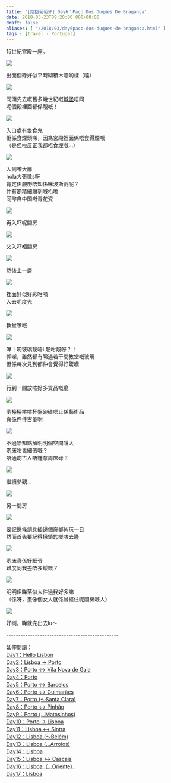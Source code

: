 ```yaml
---
title: '[抱抱葡萄牙] Day6：Paço Dos Duques De Bragança'
date: 2018-03-23T09:20:00.000+08:00
draft: false
aliases: [ "/2018/03/day6paco-dos-duques-de-braganca.html" ]
tags : [travel - Portugal]
---
```


15世紀宮殿一座。  

[![](https://c1.staticflickr.com/1/809/26083223897_801c211470_z.jpg)](https://c1.staticflickr.com/1/809/26083223897_801c211470_z.jpg)

出面個碌好似平時砌積木嗰啲樣（嘻）  

[![](https://c1.staticflickr.com/5/4778/26082668257_de1a725174_z.jpg)](https://c1.staticflickr.com/5/4778/26082668257_de1a725174_z.jpg)

同頭先去嘅舊多幾世紀嘅[城堡](https://www.hidie.net/2018/03/day6castelo-de-guimaraes.html)唔同  
呢個殿裡面都係靚嘅！  

[![](https://c1.staticflickr.com/1/818/40955234891_a07bdfc3a8_z.jpg)](https://c1.staticflickr.com/1/818/40955234891_a07bdfc3a8_z.jpg)

入口處有隻食鬼  
佢係食煙頭㗎，因為宮殿裡面係唔食得煙嘅  
（是但啦反正我都唔食煙嘅...）  

[![](https://c1.staticflickr.com/5/4788/26082667507_64f6e544db_z.jpg)](https://c1.staticflickr.com/5/4788/26082667507_64f6e544db_z.jpg)

入到嚟大廳  
hola大張氈s呀  
肯定係靚嘢唔知係咪波斯氈呢？  
仲有啲精細雕刻嘅枱啦  
同嚟自中国嘅青花瓷  

[![](https://c1.staticflickr.com/1/784/40955230911_ab5d3c5099_z.jpg)](https://c1.staticflickr.com/1/784/40955230911_ab5d3c5099_z.jpg)

再入吓呢間房  

[![](https://c1.staticflickr.com/1/783/40061739045_22a029373b_z.jpg)](https://c1.staticflickr.com/1/783/40061739045_22a029373b_z.jpg)

又入吓嗰間房  

[![](https://c1.staticflickr.com/5/4773/26082666917_e7bc98fff5_z.jpg)](https://c1.staticflickr.com/5/4773/26082666917_e7bc98fff5_z.jpg)

然後上一層  

[![](https://c1.staticflickr.com/1/794/39146199420_0f8792dec3_z.jpg)](https://c1.staticflickr.com/1/794/39146199420_0f8792dec3_z.jpg)

裡面好似好彩咁喎  
入去呢度先  

[![](https://c1.staticflickr.com/1/792/40246797724_6134aa2fde_z.jpg)](https://c1.staticflickr.com/1/792/40246797724_6134aa2fde_z.jpg)

教堂嚟嘅  

[![](https://c1.staticflickr.com/1/803/39146198090_0ed20eebef_z.jpg)](https://c1.staticflickr.com/1/803/39146198090_0ed20eebef_z.jpg)

嘩！啲玻璃駛唔L駛咁靚呀？！  
係㗎，雖然都有睇過若干間教堂嘅玻璃  
但係每次見到都仲會覺得好驚嘆  

[![](https://c1.staticflickr.com/1/814/27084633628_c9bd52f82f_z.jpg)](https://c1.staticflickr.com/1/814/27084633628_c9bd52f82f_z.jpg)

行到一間放咗好多貢品嘅廳  

[![](https://c1.staticflickr.com/1/819/27084632488_e32280d5e1_z.jpg)](https://c1.staticflickr.com/1/819/27084632488_e32280d5e1_z.jpg)

啲檯檯櫈櫈杯盤碗碟唔止係藝術品  
真係件件古董啊  

[![](https://c1.staticflickr.com/1/803/27084631528_13ecdb9b6a_z.jpg)](https://c1.staticflickr.com/1/803/27084631528_13ecdb9b6a_z.jpg)

不過唔知點解明明個空間咁大  
啲床咁鬼細張嘅？  
唔通啲古人唔鍾意周床碌？  

[![](https://c1.staticflickr.com/1/797/26083225817_706a247e25_z.jpg)](https://c1.staticflickr.com/1/797/26083225817_706a247e25_z.jpg)

繼續參觀...  

[![](https://c1.staticflickr.com/1/786/26083225417_2807b595c4_z.jpg)](https://c1.staticflickr.com/1/786/26083225417_2807b595c4_z.jpg)

另一間房  

[![](https://c1.staticflickr.com/1/796/26083224957_64b262d39e_z.jpg)](https://c1.staticflickr.com/1/796/26083224957_64b262d39e_z.jpg)

要記邊條鎖匙插邊個窿都夠玩一日  
然而首先要記得揪鎖匙擺咗去邊  

[![](https://c1.staticflickr.com/1/799/27084795978_3b1899aaef_z.jpg)](https://c1.staticflickr.com/1/799/27084795978_3b1899aaef_z.jpg)

啲床真係好細張  
難度同我差唔多矮嘅？  

[![](https://c1.staticflickr.com/1/815/27084795108_f0887c90e9_z.jpg)](https://c1.staticflickr.com/1/815/27084795108_f0887c90e9_z.jpg)

明明佢睇落似大件過我好多嘛  
（係呀，畫像個女人就係曾經住呢間房嘅人）  

[![](https://c1.staticflickr.com/5/4780/26083224377_16c8929f8a_z.jpg)](https://c1.staticflickr.com/5/4780/26083224377_16c8929f8a_z.jpg)

好喇，睇就完出去lu～  
  
  
\-----------------------------------------------  
  
  
延伸閱讀：  
[Day1：Hello Lisbon](https://www.hidie.net/2017/07/day1hello-lisbon.html)  
[Day2：Lisboa → Porto](https://www.hidie.net/2017/07/day2lisboa-porto.html)  
[Day3：Porto ↔ Vila Nova de Gaia](https://www.hidie.net/2017/07/day3porto-vila-nova-de-gaia.html)  
[Day4：Porto](http://www.hidie.net/2017/07/day4porto.html)  
[Day5：Porto ↔ Barcelos](http://www.hidie.net/2017/07/day5porto-barcelos.html)  
[Day6：Porto ↔ Guimarães](http://www.hidie.net/2017/07/day6porto-guimaraes.html)  
[Day7：Porto (～Santa Clara)](http://www.hidie.net/2017/08/day7porto-santa-clara.html)  
[Day8：Porto ↔ Pinhão](http://www.hidie.net/2017/08/day8porto-pinhao.html)  
[Day9：Porto (...Matosinhos)](http://www.hidie.net/2017/08/day9porto-matosinhos.html)  
[Day10：Porto → Lisboa](http://www.hidie.net/2017/08/day10porto-lisboa.html)  
[Day11：Lisboa ↔ Sintra](http://www.hidie.net/2017/08/day11lisboa-sintra.html)  
[Day12：Lisboa (～Belém)](http://www.hidie.net/2017/08/day12lisboa-belem.html)  
[Day13：Lisboa (...Arroios)](http://www.hidie.net/2017/08/day13lisboa-arroios.html)  
[Day14：Lisboa](http://www.hidie.net/2017/08/day14lisboa.html)  
[Day15：Lisboa ↔ Cascais](http://www.hidie.net/2017/08/day15lisboa-cascais.html)  
[Day16：Lisboa（...Oriente）](http://www.hidie.net/2017/08/day16lisboaoriente.html)  
[Day17：Lisboa](http://www.hidie.net/2017/08/day17lisboa.html)